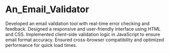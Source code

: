 # An_Email_Validator
Developed an email validation tool with real-time error checking and feedback.
Designed a responsive and user-friendly interface using HTML and CSS.
Implemented client-side validation logic in JavaScript to ensure email format accuracy.
Ensured cross-browser compatibility and optimized performance for quick load times.
